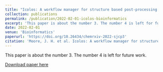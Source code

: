```yaml
---
title: "Icolos: A workflow manager for structure based post-processing of de novo generated small molecules"
collection: publications
permalink: /publication/2022-02-01-icolos-bioinformatics
excerpt: 'This paper is about the number 3. The number 4 is left for future work.'
date: 2022-02-01
venue: 'Bioinformatics'
paperurl: 'https://doi.org/10.26434/chemrxiv-2022-sjcp3'
citation: 'Moore, J. H. et al. Icolos: A workflow manager for structure based post-processing of de novo generated small molecules. ChemRxiv (2022). doi:10.26434/chemrxiv-2022-sjcp3 This content is a preprint and has not been peer-reviewed.'
---
```

This paper is about the number 3. The number 4 is left for future work.

[Download paper here](https://doi.org/10.26434/chemrxiv-2022-sjcp3)


